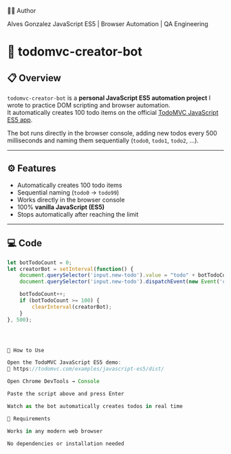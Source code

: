 👨‍💻 Author

Alves Gonzalez
JavaScript ES5 | Browser Automation | QA Engineering

# 🤖 todomvc-creator-bot

## 📋 Overview
`todomvc-creator-bot` is a **personal JavaScript ES5 automation project** I wrote to practice DOM scripting and browser automation.  
It automatically creates 100 todo items on the official [TodoMVC JavaScript ES5 app](https://todomvc.com/examples/javascript-es5/dist/).

The bot runs directly in the browser console, adding new todos every 500 milliseconds and naming them sequentially (`todo0`, `todo1`, `todo2`, ...).

---

## ⚙️ Features
- Automatically creates 100 todo items  
- Sequential naming (`todo0` → `todo99`)  
- Works directly in the browser console  
- 100% **vanilla JavaScript (ES5)**  
- Stops automatically after reaching the limit  

---

## 💻 Code
```js
let botTodoCount = 0;
let creatorBot = setInterval(function() {
    document.querySelector('input.new-todo').value = "todo" + botTodoCount;
    document.querySelector('input.new-todo').dispatchEvent(new Event('change', { bubbles: true }));

    botTodoCount++;
    if (botTodoCount >= 100) {
        clearInterval(creatorBot);
    }
}, 500);




🧪 How to Use

Open the TodoMVC JavaScript ES5 demo:
🔗 https://todomvc.com/examples/javascript-es5/dist/

Open Chrome DevTools → Console

Paste the script above and press Enter

Watch as the bot automatically creates todos in real time

🧰 Requirements

Works in any modern web browser

No dependencies or installation needed
